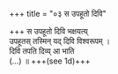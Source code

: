 +++
title = "०३ स उपहूतो दिवि"

+++
स उपहूतो दिवि भक्षयत्य्  
उपहूतस् तस्मिन् यद् दिवि विश्वरूपम् ।  
दिवि तपति दिव्य् आ भाति  
(…) ॥ +++(see 1d)+++